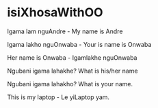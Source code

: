 # isiXhosaWithOO


Igama lam nguAndre - My name is Andre

Igama lakho nguOnwaba - Your is name is Onwaba

Her name is Onwaba - Igamlakhe nguOnwaba

Ngubani igama lahakhe?  What is his/her name

Ngubani igama lahakho?  What is your name.

This is my laptop - Le yiLaptop yam.



